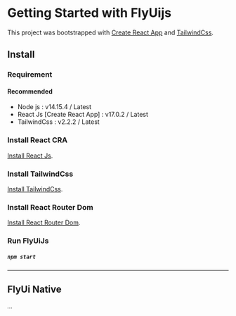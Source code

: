# Getting Started with FlyUijs

This project was bootstrapped with [Create React App](https://github.com/facebook/create-react-app) and [TailwindCss](https://tailwindcss.com/).

## Install

### Requirement
#### Recommended
- Node js :
  v14.15.4 / Latest
- React Js [Create React App] :
  v17.0.2 / Latest
- TailwindCss :
  v2.2.2  / Latest



### Install React CRA

[Install React Js](https://reactjs.org/docs/create-a-new-react-app.html).

### Install TailwindCss

[Install TailwindCss](https://tailwindcss.com/docs/guides/create-react-app).

### Install React Router Dom

[Install React Router Dom](https://reactrouter.com/web/guides/quick-start).

### Run FlyUiJs

##### `npm start`
---

## FlyUi Native
*...*
